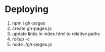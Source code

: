 # Deploying

1) npm i gh-pages  
2) create gh-pages.js
3) update links in index.html to relative paths
4) rollup -c
5) node ./gh-pages.js
